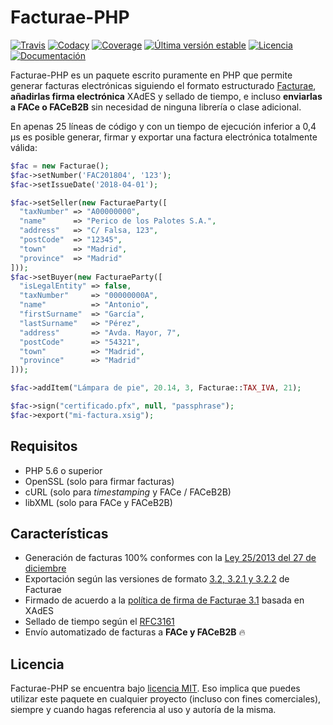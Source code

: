 # Facturae-PHP
[![Travis](https://travis-ci.org/josemmo/Facturae-PHP.svg?branch=master)](https://travis-ci.org/josemmo/Facturae-PHP)
[![Codacy](https://api.codacy.com/project/badge/Grade/cc00c08d95b247ae9e6f8f8366e87a04)](https://www.codacy.com/app/josemmo/Facturae-PHP)
[![Coverage](https://api.codacy.com/project/badge/Coverage/cc00c08d95b247ae9e6f8f8366e87a04)](https://www.codacy.com/app/josemmo/Facturae-PHP)
[![Última versión estable](https://poser.pugx.org/josemmo/facturae-php/v/stable)](https://packagist.org/packages/josemmo/facturae-php)
[![Licencia](https://poser.pugx.org/josemmo/facturae-php/license)](https://packagist.org/packages/josemmo/facturae-php)
[![Documentación](https://img.shields.io/badge/docs-online-blue.svg?longCache=true)](https://josemmo.github.io/Facturae-PHP/)

Facturae-PHP es un paquete escrito puramente en PHP que permite generar facturas electrónicas siguiendo el formato estructurado [Facturae](http://www.facturae.gob.es/), **añadirlas firma electrónica** XAdES y sellado de tiempo, e incluso **enviarlas a FACe o FACeB2B** sin necesidad de ninguna librería o clase adicional.

En apenas 25 líneas de código y con un tiempo de ejecución inferior a 0,4 µs es posible generar, firmar y exportar una factura electrónica totalmente válida:

```php
$fac = new Facturae();
$fac->setNumber('FAC201804', '123');
$fac->setIssueDate('2018-04-01');

$fac->setSeller(new FacturaeParty([
  "taxNumber" => "A00000000",
  "name"      => "Perico de los Palotes S.A.",
  "address"   => "C/ Falsa, 123",
  "postCode"  => "12345",
  "town"      => "Madrid",
  "province"  => "Madrid"
]));
$fac->setBuyer(new FacturaeParty([
  "isLegalEntity" => false,
  "taxNumber"     => "00000000A",
  "name"          => "Antonio",
  "firstSurname"  => "García",
  "lastSurname"   => "Pérez",
  "address"       => "Avda. Mayor, 7",
  "postCode"      => "54321",
  "town"          => "Madrid",
  "province"      => "Madrid"
]));

$fac->addItem("Lámpara de pie", 20.14, 3, Facturae::TAX_IVA, 21);

$fac->sign("certificado.pfx", null, "passphrase");
$fac->export("mi-factura.xsig");
```

## Requisitos
 - PHP 5.6 o superior
 - OpenSSL (solo para firmar facturas)
 - cURL (solo para *timestamping* y FACe / FACeB2B)
 - libXML (solo para FACe y FACeB2B)

## Características
- Generación de facturas 100% conformes con la [Ley 25/2013 del 27 de diciembre](https://www.boe.es/diario_boe/txt.php?id=BOE-A-2013-13722)
- Exportación según las versiones de formato [3.2, 3.2.1 y 3.2.2](http://www.facturae.gob.es/formato/Paginas/version-3-2.aspx) de Facturae
- Firmado de acuerdo a la [política de firma de Facturae 3.1](http://www.facturae.gob.es/formato/Paginas/politicas-firma-electronica.aspx) basada en XAdES
- Sellado de tiempo según el [RFC3161](https://www.ietf.org/rfc/rfc3161.txt)
- Envío automatizado de facturas a **FACe y FACeB2B** 🔥

## Licencia
Facturae-PHP se encuentra bajo [licencia MIT](LICENSE). Eso implica que puedes utilizar este paquete en cualquier proyecto (incluso con fines comerciales), siempre y cuando hagas referencia al uso y autoría de la misma.
